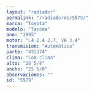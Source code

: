 ```yaml
---
layout: "radiador"
permalink: "/radiadores/5579/"
marca: "Toyota"
modelo: "Tacoma"
ano: "1995"
motor: "L4 2.4 2.7, V6 3.4"
transmision: "Automática"
parte: "431374"
clima: "Con clima"
alto: "20 5/8"
ancho: "25 5/8"
observaciones: ""
id: "5579"
---
```


